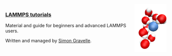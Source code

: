 <a href="https://github.com/simongravelle">
  <img src="https://raw.githubusercontent.com/simongravelle/simongravelle/main/png/molecules-ions.png" align="right" width="20%"/>
</a>

### [LAMMPS tutorials](https://lammpstutorials.github.io/)

Material and guide for beginners and advanced LAMMPS users.

Written and managed by [Simon Gravelle](https://github.com/simongravelle).
